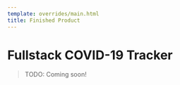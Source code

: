 ```yaml
---
template: overrides/main.html
title: Finished Product
---
```


# Fullstack COVID-19 Tracker

> TODO: Coming soon!
